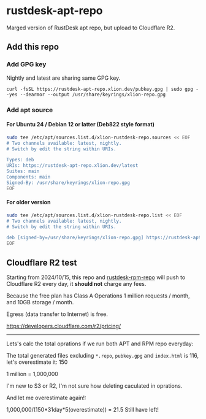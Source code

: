 # rustdesk-apt-repo
Marged version of RustDesk apt repo, but upload to Cloudflare R2.

## Add this repo
### Add GPG key
Nightly and latest are sharing same GPG key.
```
curl -fsSL https://rustdesk-apt-repo.xlion.dev/pubkey.gpg | sudo gpg --yes --dearmor --output /usr/share/keyrings/xlion-repo.gpg
```

### Add apt source
#### For Ubuntu 24 / Debian 12 or latter (Deb822 style format)

```bash
sudo tee /etc/apt/sources.list.d/xlion-rustdesk-repo.sources << EOF
# Two channels available: latest, nightly.
# Switch by edit the string within URIs.

Types: deb
URIs: https://rustdesk-apt-repo.xlion.dev/latest
Suites: main
Components: main
Signed-By: /usr/share/keyrings/xlion-repo.gpg
EOF
```

#### For older version

```bash
sudo tee /etc/apt/sources.list.d/xlion-rustdesk-repo.list << EOF
# Two channels available: latest, nightly.
# Switch by edit the string within URIs.

deb [signed-by=/usr/share/keyrings/xlion-repo.gpg] https://rustdesk-apt-repo.xlion.dev/latest main main
EOF
```

## Cloudflare R2 test

Starting from 2024/10/15, this repo and [rustdesk-rpm-repo](https://github.com/xlionjuan/rustdesk-rpm-repo) will push to Cloudflare R2 every day, it **should not** charge any fees.

Because the free plan has Class A Operations 1 million requests / month, and 10GB storage / month.

Egress (data transfer to Internet) is free.

<https://developers.cloudflare.com/r2/pricing/>

<hr>

Lets's calc the total oprations if we run both APT and RPM repo everyday:

The total generated files excluding `*.repo`, `pubkey.gpg` and `index.html` is 116, let's overestimate it: 150

1 million = 1,000,000

I'm new to S3 or R2, I'm not sure how deleting caculated in oprations.

And let me overestimate again!:

1,000,000/(150\*31day\*5(overestimate)) = 21.5 Still have left! 
